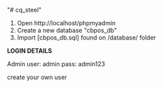 "# cq_steel" 

1. Open http://localhost/phpmyadmin 
2. Create a new database "cbpos_db"
3. Import [cbpos_db.sql] found on /database/ folder


**LOGIN DETAILS** 

Admin
user: admin
pass: admin123	

create your own user